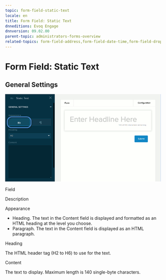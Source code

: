 ```yaml
---
topic: form-field-static-text
locale: en
title: Form Field: Static Text
dnneditions: Evoq Engage
dnnversion: 09.02.00
parent-topic: administrators-forms-overview
related-topics: form-field-address,form-field-date-time,form-field-dropdown,form-field-email,form-field-esignature,form-field-multi-line-text,form-field-multiple-choice,form-field-name,form-field-number,form-field-phone-number,form-field-single-line-text,form-field-terms-conditions,form-field-url-website,form-field-submit
---
```


# Form Field: Static Text

## General Settings

  

![Settings for Static Text field](img/scr-FormField-StaticText.gif)

  

Field

Description

Appearance

*   Heading. The text in the Content field is displayed and formatted as an HTML heading at the level you choose.
*   Paragraph. The text in the Content field is displayed as an HTML paragraph.

Heading

The HTML header tag (H2 to H6) to use for the text.

Content

The text to display. Maximum length is 140 single-byte characters.